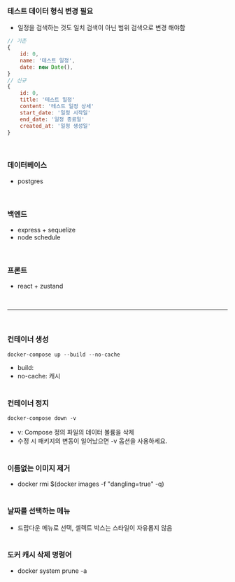 ### 테스트 데이터 형식 변경 필요
- 일정을 검색하는 것도 일치 검색이 아닌 범위 검색으로 변경 해야함
```javascript
// 기존
{
    id: 0,
    name: '테스트 일정',
    date: new Date(), 
}
// 신규
{
    id: 0,
    title: '테스트 일정'
    content: '테스트 일정 상세'
    start_date: '일정 시작일'
    end_date: '일정 종료일'
    created_at: '일정 생성일'
}
```
<br/>

### 데이터베이스
- postgres  
<br/>

### 백엔드 
- express + sequelize
- node schedule  
<br/>

### 프론트
- react + zustand

<br/>
<hr/><br/>

### 컨테이너 생성
```
docker-compose up --build --no-cache
```
- build: 
- no-cache: 캐시 
<br/><br/>


### 컨테이너 정지
```
docker-compose down -v
```
- v: Compose 정의 파일의 데이터 볼륨을 삭제 
- 수정 시 패키지의 변동이 일어났으면 -v 옵션을 사용하세요.
<br/><br/>

### 이름없는 이미지 제거
- docker rmi $(docker images -f "dangling=true" -q)
<br/><br/>

### 날짜를 선택하는 메뉴
- 드랍다운 메뉴로 선택, 셀렉트 박스는 스타일이 자유롭지 않음
<br/><br/>
### 도커 캐시 삭제 명령어
- docker system prune -a
<br/><br/>